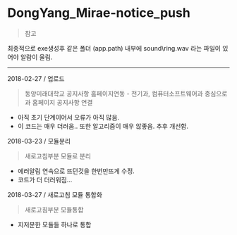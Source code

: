 # DongYang_Mirae-notice_push

> 참고

최종적으로 exe생성후 같은 폴더 (app.path) 내부에 sound\ring.wav 라는 파일이 있어야 알람이 울림.

------------------

2018-02-27 / 업로드 

> 동양미래대학교 공지사항 홈페이지연동 - 전기과, 컴퓨터소프트웨어과 중심으로 과 홈페이지 공지사항 연결
- 아직 초기 단계이어서 오류가 아직 많음.
- 이 코드는 매우 더러움.. 또한 알고리즘이 매우 않좋음. 추후 개선함.

2018-03-23 / 모듈분리

> 새로고침부분 모듈로 분리
- 에러알림 연속으로 뜨던것을 한번만뜨게 수정.
- 코드가 더 더러워짐...

2018-03-27 / 새로고침 모듈 통합화

> 새로고침부분 모듈통합
- 지저분한 모듈들 하나로 통합 


